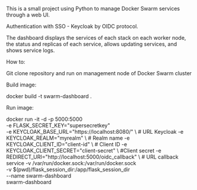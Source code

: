 This is a small project using Python to manage Docker Swarm services through a web UI.

Authentication with SSO - Keycloak by OIDC protocol.

The dashboard displays the services of each stack on each worker node, the status and replicas of each service, allows updating services, and shows service logs.

How to: 

Git clone repository and run on management node of Docker Swarm cluster

Build image:

docker build -t swarm-dashboard .

Run image:

docker run -it -d -p 5000:5000 \
  -e FLASK_SECRET_KEY="supersecretkey" \
  -e KEYCLOAK_BASE_URL="https://localhost:8080/" \  # URL Keycloak
  -e KEYCLOAK_REALM="myrealm" \ # Realm name
  -e KEYCLOAK_CLIENT_ID="client-id" \ # Client ID
  -e KEYCLOAK_CLIENT_SECRET="client-secret" \ #Client secret
  -e REDIRECT_URI="http://localhost:5000/oidc_callback" \ # URL callback service
  -v /var/run/docker.sock:/var/run/docker.sock \
  -v $(pwd)/flask_session_dir:/app/flask_session_dir \
  --name swarm-dashboard \
  swarm-dashboard